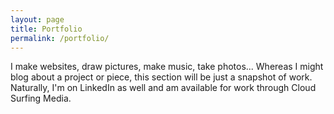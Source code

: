 ```yaml
---
layout: page
title: Portfolio
permalink: /portfolio/
---
```


I make websites, draw pictures, make music, take photos... Whereas I might blog about a project or piece, this section will be just a snapshot of work. Naturally, I'm on LinkedIn as well and am available for work through Cloud Surfing Media.